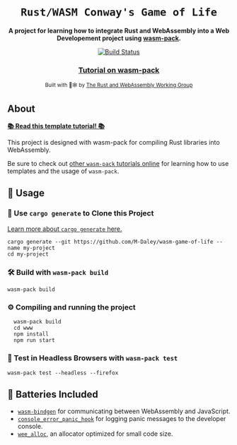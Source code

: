 <div align="center">

  <h1><code>Rust/WASM Conway's Game of Life</code></h1>

  <strong>A project for learning how to integrate Rust and WebAssembly into a Web Developement project using <a href="https://github.com/rustwasm/wasm-pack">wasm-pack</a>.</strong>

  <p>
    <a href="https://travis-ci.org/rustwasm/wasm-pack-template"><img src="https://img.shields.io/travis/rustwasm/wasm-pack-template.svg?style=flat-square" alt="Build Status" /></a>
  </p>

  <h3>
    <a href="https://rustwasm.github.io/docs/wasm-pack/tutorials/npm-browser-packages/index.html">Tutorial on wasm-pack</a>
  </h3>

  <sub>Built with 🦀🕸 by <a href="https://rustwasm.github.io/">The Rust and WebAssembly Working Group</a></sub>
</div>

## About

[**📚 Read this template tutorial! 📚**][template-docs]

This project is designed with wasm-pack for compiling Rust libraries into WebAssembly.

Be sure to check out [other `wasm-pack` tutorials online][tutorials] for learning how to use
templates and the usage of `wasm-pack`.

[tutorials]: https://rustwasm.github.io/docs/wasm-pack/tutorials/index.html
[template-docs]: https://rustwasm.github.io/docs/wasm-pack/tutorials/npm-browser-packages/index.html

## 🚴 Usage

### 🐑 Use `cargo generate` to Clone this Project

[Learn more about `cargo generate` here.](https://github.com/ashleygwilliams/cargo-generate)

```
cargo generate --git https://github.com/M-Daley/wasm-game-of-life --name my-project
cd my-project
```

### 🛠️ Build with `wasm-pack build`

```
wasm-pack build
```

### ⚙️ Compiling and running the project
```
  wasm-pack build
  cd www
  npm install
  npm run start
```

### 🔬 Test in Headless Browsers with `wasm-pack test`

```
wasm-pack test --headless --firefox
```

## 🔋 Batteries Included

* [`wasm-bindgen`](https://github.com/rustwasm/wasm-bindgen) for communicating
  between WebAssembly and JavaScript.
* [`console_error_panic_hook`](https://github.com/rustwasm/console_error_panic_hook)
  for logging panic messages to the developer console.
* [`wee_alloc`](https://github.com/rustwasm/wee_alloc), an allocator optimized
  for small code size.
